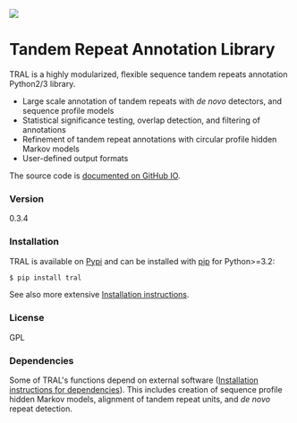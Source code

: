 [<img src="https://img.shields.io/pypi/v/tral.svg?branch=master">](https://pypi.python.org/pypi/tral)

# Tandem Repeat Annotation Library

TRAL is a highly modularized, flexible sequence tandem repeats annotation Python2/3 library.

  - Large scale annotation of tandem repeats with *de novo* detectors, and sequence profile models
  - Statistical significance testing, overlap detection, and filtering of annotations
  - Refinement of tandem repeat annotations with circular profile hidden Markov models
  - User-defined output formats

The source code is [documented on GitHub IO].

### Version
0.3.4


### Installation

TRAL is available on [Pypi] and can be installed with [pip] for Python>=3.2:

```sh
$ pip install tral
```

See also more extensive [Installation instructions].


### License

GPL


### Dependencies

Some of TRAL's functions depend on external software ([Installation instructions for dependencies]). This includes creation of sequence profile hidden Markov models, alignment of tandem repeat units, and *de novo* repeat detection.



[documented on GitHub IO]:http://elkeschaper.github.io/tral/
[Installation instructions]:http://elkeschaper.github.io/tral/install.html#install
[Installation instructions for dependencies]:http://elkeschaper.github.io/tral/install_external.html#install-external
[Pypi]:https://pypi.python.org/pypi
[pip]:https://pip.pypa.io/en/latest/
